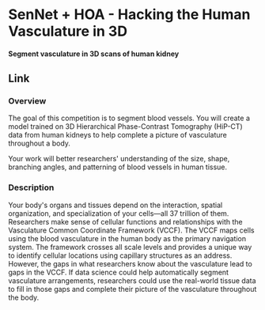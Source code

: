 # SenNet + HOA - Hacking the Human Vasculature in 3D
#### Segment vasculature in 3D scans of human kidney


## Link

### Overview
The goal of this competition is to segment blood vessels. You will create a model trained on 3D Hierarchical Phase-Contrast Tomography (HiP-CT) data from human kidneys to help complete a picture of vasculature throughout a body.

Your work will better researchers' understanding of the size, shape, branching angles, and patterning of blood vessels in human tissue.


### Description
Your body's organs and tissues depend on the interaction, spatial organization, and specialization of your cells—all 37 trillion of them. Researchers make sense of cellular functions and relationships with the Vasculature Common Coordinate Framework (VCCF). The VCCF maps cells using the blood vasculature in the human body as the primary navigation system. The framework crosses all scale levels and provides a unique way to identify cellular locations using capillary structures as an address. However, the gaps in what researchers know about the vasculature lead to gaps in the VCCF. If data science could help automatically segment vasculature arrangements, researchers could use the real-world tissue data to fill in those gaps and complete their picture of the vasculature throughout the body.

